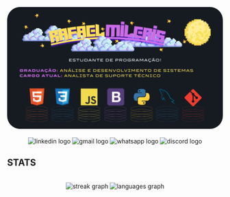 <!--IMAGEM DE APRESENTAÇÃO-->
<div align="center">
  <img src="https://github.com/Mileriss/Imagens_Canva/blob/main/Foto_Readme_Github_2.png?raw=true" style="border-radius: 30px;"/>
</div>

<br>

<!--CONTATO-->
<div align="center">
  <img src="https://img.shields.io/static/v1?message=LinkedIn&logo=linkedin&label=&color=0077B5&logoColor=white&labelColor=&style=for-the-badge" height="30" alt="linkedin logo"  />
  <img src="https://img.shields.io/static/v1?message=Gmail&logo=gmail&label=&color=D14836&logoColor=white&labelColor=&style=for-the-badge" height="30" alt="gmail logo"  />
  <img src="https://img.shields.io/static/v1?message=Whatsapp&logo=whatsapp&label=&color=25D366&logoColor=white&labelColor=&style=for-the-badge" height="30" alt="whatsapp logo"  />
  <img src="https://img.shields.io/static/v1?message=Discord&logo=discord&label=&color=7289DA&logoColor=white&labelColor=&style=for-the-badge" height="30" alt="discord logo"  />
</div>

<!--ESTATÍSTICAS-->
<h2 align="left">STATS</h2>
<br clear="both">
<div align="center">
  <img src="https://streak-stats.demolab.com?user=Mileriss&locale=en&mode=daily&theme=radical&hide_border=false&border_radius=5" height="180" alt="streak graph"  />
  <img src="https://github-readme-stats.vercel.app/api/top-langs?username=Mileriss&locale=en&hide_title=false&layout=donut&card_width=320&langs_count=5&theme=radical&hide_border=false" height="50" alt="languages graph"  />
</div>
